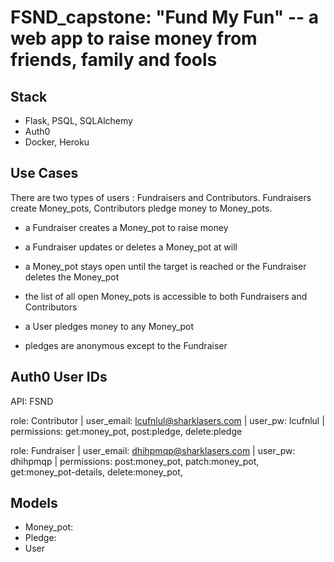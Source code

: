 # FSND_capstone: "Fund My Fun" -- a web app to raise money from friends, family and fools 

## Stack
- Flask, PSQL, SQLAlchemy
- Auth0
- Docker, Heroku

## Use Cases

There are two types of users : Fundraisers and Contributors. Fundraisers create Money_pots,
Contributors pledge money to Money_pots. 

- a Fundraiser creates a Money_pot to raise money
- a Fundraiser updates or deletes a Money_pot at will
- a Money_pot stays open until the target is reached or the Fundraiser deletes the Money_pot

- the list of all open Money_pots is accessible to both Fundraisers and Contributors
- a User pledges money to any Money_pot
- pledges are anonymous except to the Fundraiser

## Auth0 User IDs
API: FSND

role: Contributor | 
user_email: lcufnlul@sharklasers.com |
user_pw: lcufnlul |
permissions: get:money_pot, post:pledge, delete:pledge

role: Fundraiser |
user_email: dhihpmqp@sharklasers.com |
user_pw: dhihpmqp |
permissions: post:money_pot, patch:money_pot, get:money_pot-details, delete:money_pot, 

## Models
- Money_pot:
- Pledge:
- User




